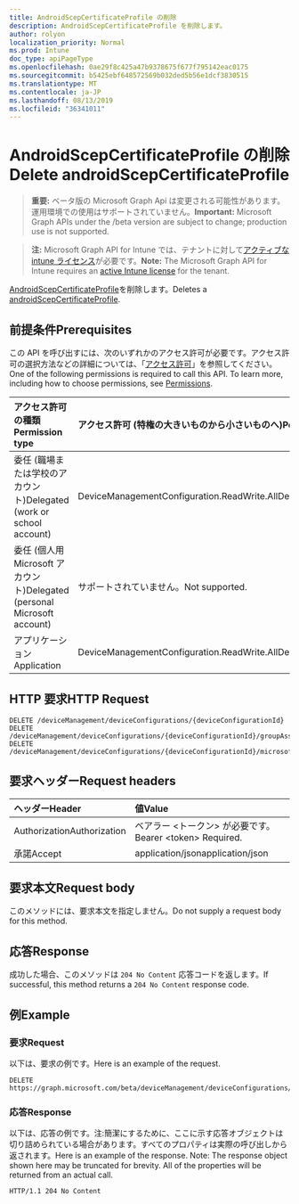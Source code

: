 ```yaml
---
title: AndroidScepCertificateProfile の削除
description: AndroidScepCertificateProfile を削除します。
author: rolyon
localization_priority: Normal
ms.prod: Intune
doc_type: apiPageType
ms.openlocfilehash: 0ae29f8c425a47b9378675f677f795142eac0175
ms.sourcegitcommit: b5425ebf648572569b032ded5b56e1dcf3830515
ms.translationtype: MT
ms.contentlocale: ja-JP
ms.lasthandoff: 08/13/2019
ms.locfileid: "36341011"
---
```

# <a name="delete-androidscepcertificateprofile"></a><span data-ttu-id="a401f-103">AndroidScepCertificateProfile の削除</span><span class="sxs-lookup"><span data-stu-id="a401f-103">Delete androidScepCertificateProfile</span></span>

> <span data-ttu-id="a401f-104">**重要:** ベータ版の Microsoft Graph Api は変更される可能性があります。運用環境での使用はサポートされていません。</span><span class="sxs-lookup"><span data-stu-id="a401f-104">**Important:** Microsoft Graph APIs under the /beta version are subject to change; production use is not supported.</span></span>

> <span data-ttu-id="a401f-105">**注:** Microsoft Graph API for Intune では、テナントに対して[アクティブな intune ライセンス](https://go.microsoft.com/fwlink/?linkid=839381)が必要です。</span><span class="sxs-lookup"><span data-stu-id="a401f-105">**Note:** The Microsoft Graph API for Intune requires an [active Intune license](https://go.microsoft.com/fwlink/?linkid=839381) for the tenant.</span></span>

<span data-ttu-id="a401f-106">[AndroidScepCertificateProfile](../resources/intune-deviceconfig-androidscepcertificateprofile.md)を削除します。</span><span class="sxs-lookup"><span data-stu-id="a401f-106">Deletes a [androidScepCertificateProfile](../resources/intune-deviceconfig-androidscepcertificateprofile.md).</span></span>

## <a name="prerequisites"></a><span data-ttu-id="a401f-107">前提条件</span><span class="sxs-lookup"><span data-stu-id="a401f-107">Prerequisites</span></span>
<span data-ttu-id="a401f-p101">この API を呼び出すには、次のいずれかのアクセス許可が必要です。アクセス許可の選択方法などの詳細については、「[アクセス許可](/graph/permissions-reference)」を参照してください。</span><span class="sxs-lookup"><span data-stu-id="a401f-p101">One of the following permissions is required to call this API. To learn more, including how to choose permissions, see [Permissions](/graph/permissions-reference).</span></span>

|<span data-ttu-id="a401f-110">アクセス許可の種類</span><span class="sxs-lookup"><span data-stu-id="a401f-110">Permission type</span></span>|<span data-ttu-id="a401f-111">アクセス許可 (特権の大きいものから小さいものへ)</span><span class="sxs-lookup"><span data-stu-id="a401f-111">Permissions (from most to least privileged)</span></span>|
|:---|:---|
|<span data-ttu-id="a401f-112">委任 (職場または学校のアカウント)</span><span class="sxs-lookup"><span data-stu-id="a401f-112">Delegated (work or school account)</span></span>|<span data-ttu-id="a401f-113">DeviceManagementConfiguration.ReadWrite.All</span><span class="sxs-lookup"><span data-stu-id="a401f-113">DeviceManagementConfiguration.ReadWrite.All</span></span>|
|<span data-ttu-id="a401f-114">委任 (個人用 Microsoft アカウント)</span><span class="sxs-lookup"><span data-stu-id="a401f-114">Delegated (personal Microsoft account)</span></span>|<span data-ttu-id="a401f-115">サポートされていません。</span><span class="sxs-lookup"><span data-stu-id="a401f-115">Not supported.</span></span>|
|<span data-ttu-id="a401f-116">アプリケーション</span><span class="sxs-lookup"><span data-stu-id="a401f-116">Application</span></span>|<span data-ttu-id="a401f-117">DeviceManagementConfiguration.ReadWrite.All</span><span class="sxs-lookup"><span data-stu-id="a401f-117">DeviceManagementConfiguration.ReadWrite.All</span></span>|

## <a name="http-request"></a><span data-ttu-id="a401f-118">HTTP 要求</span><span class="sxs-lookup"><span data-stu-id="a401f-118">HTTP Request</span></span>
<!-- {
  "blockType": "ignored"
}
-->
``` http
DELETE /deviceManagement/deviceConfigurations/{deviceConfigurationId}
DELETE /deviceManagement/deviceConfigurations/{deviceConfigurationId}/groupAssignments/{deviceConfigurationGroupAssignmentId}/deviceConfiguration
DELETE /deviceManagement/deviceConfigurations/{deviceConfigurationId}/microsoft.graph.windowsDomainJoinConfiguration/networkAccessConfigurations/{deviceConfigurationId}
```

## <a name="request-headers"></a><span data-ttu-id="a401f-119">要求ヘッダー</span><span class="sxs-lookup"><span data-stu-id="a401f-119">Request headers</span></span>
|<span data-ttu-id="a401f-120">ヘッダー</span><span class="sxs-lookup"><span data-stu-id="a401f-120">Header</span></span>|<span data-ttu-id="a401f-121">値</span><span class="sxs-lookup"><span data-stu-id="a401f-121">Value</span></span>|
|:---|:---|
|<span data-ttu-id="a401f-122">Authorization</span><span class="sxs-lookup"><span data-stu-id="a401f-122">Authorization</span></span>|<span data-ttu-id="a401f-123">ベアラー &lt;トークン&gt; が必要です。</span><span class="sxs-lookup"><span data-stu-id="a401f-123">Bearer &lt;token&gt; Required.</span></span>|
|<span data-ttu-id="a401f-124">承諾</span><span class="sxs-lookup"><span data-stu-id="a401f-124">Accept</span></span>|<span data-ttu-id="a401f-125">application/json</span><span class="sxs-lookup"><span data-stu-id="a401f-125">application/json</span></span>|

## <a name="request-body"></a><span data-ttu-id="a401f-126">要求本文</span><span class="sxs-lookup"><span data-stu-id="a401f-126">Request body</span></span>
<span data-ttu-id="a401f-127">このメソッドには、要求本文を指定しません。</span><span class="sxs-lookup"><span data-stu-id="a401f-127">Do not supply a request body for this method.</span></span>

## <a name="response"></a><span data-ttu-id="a401f-128">応答</span><span class="sxs-lookup"><span data-stu-id="a401f-128">Response</span></span>
<span data-ttu-id="a401f-129">成功した場合、このメソッドは `204 No Content` 応答コードを返します。</span><span class="sxs-lookup"><span data-stu-id="a401f-129">If successful, this method returns a `204 No Content` response code.</span></span>

## <a name="example"></a><span data-ttu-id="a401f-130">例</span><span class="sxs-lookup"><span data-stu-id="a401f-130">Example</span></span>

### <a name="request"></a><span data-ttu-id="a401f-131">要求</span><span class="sxs-lookup"><span data-stu-id="a401f-131">Request</span></span>
<span data-ttu-id="a401f-132">以下は、要求の例です。</span><span class="sxs-lookup"><span data-stu-id="a401f-132">Here is an example of the request.</span></span>
``` http
DELETE https://graph.microsoft.com/beta/deviceManagement/deviceConfigurations/{deviceConfigurationId}
```

### <a name="response"></a><span data-ttu-id="a401f-133">応答</span><span class="sxs-lookup"><span data-stu-id="a401f-133">Response</span></span>
<span data-ttu-id="a401f-p102">以下は、応答の例です。注:簡潔にするために、ここに示す応答オブジェクトは切り詰められている場合があります。すべてのプロパティは実際の呼び出しから返されます。</span><span class="sxs-lookup"><span data-stu-id="a401f-p102">Here is an example of the response. Note: The response object shown here may be truncated for brevity. All of the properties will be returned from an actual call.</span></span>
``` http
HTTP/1.1 204 No Content
```






